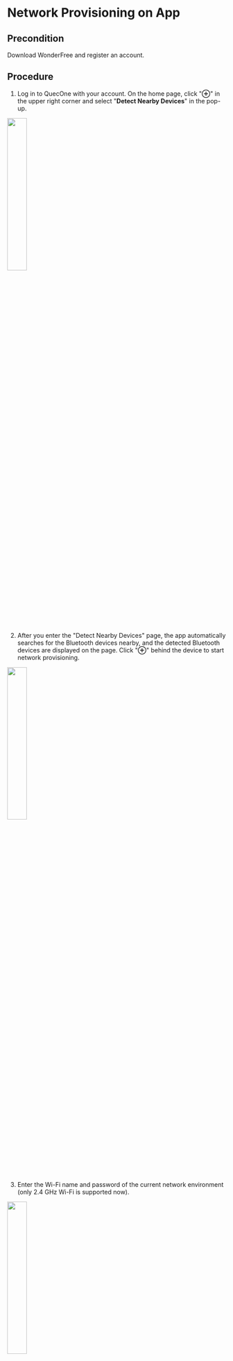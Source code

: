 # __Network Provisioning on App__

## **Precondition**
Download WonderFree and register an account.

## **Procedure**

1. Log in to QuecOne with your account. On the home page, click "**⊕**" in the upper right corner and select "**Detect Nearby Devices**" in the pop-up.

<a data-fancybox title="img" href="/en/deviceDevelop/develop/app/Example-app-1.png">
<img src="/en/deviceDevelop/develop/app/Example-app-1.png" style="width: 30%" /></a>

2. After you enter the "Detect Nearby Devices" page, the app automatically searches for the Bluetooth devices nearby, and the detected Bluetooth devices are displayed on the page. Click "**⊕**" behind the device to start network provisioning.

<a data-fancybox title="img" href="/en/deviceDevelop/develop/app/Example-app-2.png">
<img src="/en/deviceDevelop/develop/app/Example-app-2.png" style="width: 30%" /></a>

3. Enter the Wi-Fi name and password of the current network environment (only 2.4 GHz Wi-Fi is supported now).

<a data-fancybox title="img" href="/en/deviceDevelop/develop/app/Example-app-3.png">
<img src="/en/deviceDevelop/develop/app/Example-app-3.png" style="width: 30%" /></a>

4. Please wait patiently during network provisioning.

<a data-fancybox title="img" href="/en/deviceDevelop/develop/app/Example-app-4.png">
<img src="/en/deviceDevelop/develop/app/Example-app-4.png" style="width: 30%" /></a>

5. After the network provisioning, the successfully added device will be displayed in the device list on the home page, as shown below.

<a data-fancybox title="img" href="/en/deviceDevelop/develop/app/Example-app-5.png">
<img src="/en/deviceDevelop/develop/app/Example-app-5.png" style="width: 30%" /></a>

6. At the same time, the device status changes to "Online" on Acceleronix Developer Center.

<a data-fancybox title="img" href="/en/deviceDevelop/develop/app/Example-app-7.png">
<img src="/en/deviceDevelop/develop/app/Example-app-7.png" /></a>

